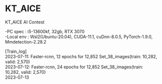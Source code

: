 # KT_AICE
KT_AICE AI Contest

-PC spec : i5-13600kf, 32gb, RTX 3070  
-Local env : Wsl2(Ubuntu-20.04), CUDA-11.1, cuDnn-8.0.5, PyTorch-1.9.0, Mmdetection-2.28.2  

[Train_log]  
2023-07-11: Faster-rcnn, 12 epochs for 12,852 Set_38_images(train: 10,282, valid: 2,570)  
2023-07-12: Faster-rcnn, 24 epochs for 12,852 Set_38_images(train: 10,282, valid: 2,570)  
2023-07-13
